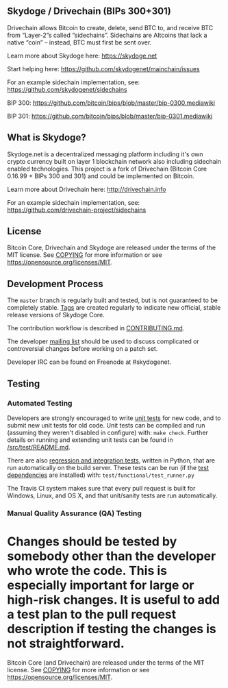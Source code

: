 Skydoge / Drivechain (BIPs 300+301)
------------------

Drivechain allows Bitcoin to create, delete, send BTC to, and receive BTC from “Layer-2”s called “sidechains”. Sidechains are Altcoins that lack a native “coin” – instead, BTC must first be sent over.

Learn more about Skydoge here:
https://skydoge.net

Start helping here:
https://github.com/skydogenet/mainchain/issues

For an example sidechain implementation, see: https://github.com/skydogenet/sidechains

BIP 300:
https://github.com/bitcoin/bips/blob/master/bip-0300.mediawiki

BIP 301:
https://github.com/bitcoin/bips/blob/master/bip-0301.mediawiki

What is Skydoge?
--------------------------
Skydoge.net is a decentralized messaging platform including it's own crypto currency built on layer 1 blockchain network also including sidechain enabled technologies. This project is a fork of Drivechain (Bitcoin Core 0.16.99 + BIPs 300 and 301) and could be implemented on Bitcoin.

Learn more about Drivechain here:
http://drivechain.info

For an example sidechain implementation, see: https://github.com/drivechain-project/sidechains

License
-------

Bitcoin Core, Drivechain and Skydoge are released under the terms of the MIT license. See [COPYING](COPYING) for more
information or see https://opensource.org/licenses/MIT.

Development Process
-------------------

The `master` branch is regularly built and tested, but is not guaranteed to be
completely stable. [Tags](https://github.com/skydogenet/mainchain/tags) are created
regularly to indicate new official, stable release versions of Skydoge Core.

The contribution workflow is described in [CONTRIBUTING.md](CONTRIBUTING.md).

The developer [mailing list](https://lists.linuxfoundation.org/mailman/listinfo/bitcoin-dev)
should be used to discuss complicated or controversial changes before working
on a patch set.

Developer IRC can be found on Freenode at #skydogenet.

Testing
-------

### Automated Testing

Developers are strongly encouraged to write [unit tests](src/test/README.md) for new code, and to
submit new unit tests for old code. Unit tests can be compiled and run
(assuming they weren't disabled in configure) with: `make check`. Further details on running
and extending unit tests can be found in [/src/test/README.md](/src/test/README.md).

There are also [regression and integration tests](/test), written
in Python, that are run automatically on the build server.
These tests can be run (if the [test dependencies](/test) are installed) with: `test/functional/test_runner.py`

The Travis CI system makes sure that every pull request is built for Windows, Linux, and OS X, and that unit/sanity tests are run automatically.

### Manual Quality Assurance (QA) Testing

Changes should be tested by somebody other than the developer who wrote the
code. This is especially important for large or high-risk changes. It is useful
to add a test plan to the pull request description if testing the changes is
not straightforward.
=======
Bitcoin Core (and Drivechain) are released under the terms of the MIT license. See [COPYING](COPYING) for more
information or see https://opensource.org/licenses/MIT.
